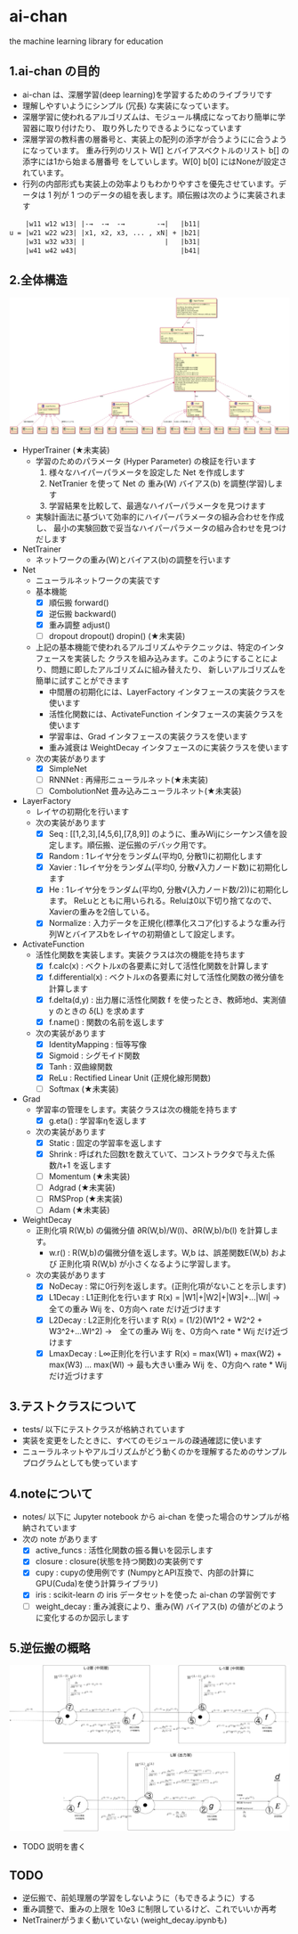 # ai-chan
the machine learning library for education

## 1.ai-chan の目的
* ai-chan は、深層学習(deep learning)を学習するためのライブラリです
* 理解しやすいようにシンプル (冗長) な実装になっています。
* 深層学習に使われるアルゴリズムは、モジュール構成になっており簡単に学習器に取り付けたり、
取り外したりできるようになっています
* 深層学習の教科書の層番号と、実装上の配列の添字が合うようにに合うようになっています。
重み行列のリスト W[] とバイアスベクトルのリスト b[] の添字には1から始まる層番号
をしていします。W[0] b[0] にはNoneが設定されています。
* 行列の内部形式も実装上の効率よりもわかりやすさを優先させています。データは 1 列が
1 つのデータの組を表します。順伝搬は次のように実装されます
```
    |w11 w12 w13| |-→  -→  -→        -→|   |b11|
u = |w21 w22 w23| |x1, x2, x3, ... , xN| + |b21|
    |w31 w32 w33| |                    |   |b31|
    |w41 w42 w43|                          |b41|
```
## 2.全体構造
![Classdiagram](docs/class.png)
* HyperTrainer (★未実装)
    * 学習のためのパラメータ (Hyper Parameter) の検証を行います
      1. 様々なハイパーパラメータを設定した Net を作成します
      1. NetTranier を使って Net の 重み(W) バイアス(b) を調整(学習)します
      1. 学習結果を比較して、最適なハイパーパラメータを見つけます
    * 実験計画法に基づいて効率的にハイパーパラメータの組み合わせを作成し、
      最小の実験回数で妥当なハイパーパラメータの組み合わせを見つけだします
* NetTrainer
    * ネットワークの重み(W)とバイアス(b)の調整を行います
* Net
    * ニューラルネットワークの実装です
    * 基本機能
      * [x] 順伝搬 forward()
      * [x] 逆伝搬 backward()
      * [x] 重み調整 adjust()
      * [ ] dropout dropout() dropin() (★未実装)
    * 上記の基本機能で使われるアルゴリズムやテクニックは、特定のインタフェースを実装した
      クラスを組み込みます。このようにすることにより、問題に即したアルゴリズムに組み替えたり、
      新しいアルゴリズムを簡単に試すことができます
      * 中間層の初期化には、LayerFactory インタフェースの実装クラスを使います
      * 活性化関数には、ActivateFunction インタフェースの実装クラスを使います
      * 学習率は、Grad インタフェースの実装クラスを使います
      * 重み減衰は WeightDecay インタフェースのに実装クラスを使います
    * 次の実装があります
      * [x] SimpleNet
      * [ ] RNNNet : 再帰形ニューラルネット(★未実装)
      * [ ] CombolutionNet 畳み込みニューラルネット(★未実装)
* LayerFactory
    * レイヤの初期化を行います
    * 次の実装があります
      * [x] Seq : [[1,2,3],[4,5,6],[7,8,9]] のように、重みWijにシーケンス値を設定します。順伝搬、逆伝搬のデバック用です。
      * [x] Random : 1レイヤ分をランダム(平均0, 分散1)に初期化します
      * [x] Xavier : 1レイヤ分をランダム(平均0, 分散√入力ノード数)に初期化します
      * [x] He : 1レイヤ分をランダム(平均0, 分散√(入力ノード数/2))に初期化します。
      ReLuとともに用いられる。Reluは0以下切り捨てなので、Xavierの重みを2倍している。
      * [x] Normalize : 入力データを正規化(標準化スコア化)するような重み行列Wとバイアスbをレイヤの初期値として設定します。
* ActivateFunction
    * 活性化関数を実装します。実装クラスは次の機能を持ちます
      * [x] f.calc(x) : ベクトルxの各要素に対して活性化関数を計算します
      * [x] f.differential(x) : ベクトルxの各要素に対して活性化関数の微分値を計算します
      * [x] f.delta(d,y) : 出力層に活性化関数 f を使ったとき、教師地d、実測値y のときの δ(L) を求めます
      * [x] f.name() : 関数の名前を返します
    * 次の実装があります
      * [x] IdentityMapping : 恒等写像
      * [x] Sigmoid : シグモイド関数
      * [x] Tanh : 双曲線関数
      * [x] ReLu : Rectified Linear Unit (正規化線形関数)
      * [ ] Softmax (★未実装)
* Grad
    * 学習率の管理をします。実装クラスは次の機能を持ちます
      * [x] g.eta() : 学習率ηを返します
    * 次の実装があります
      * [x] Static : 固定の学習率を返します
      * [x] Shrink : 呼ばれた回数tを数えていて、コンストラクタで与えた係数/t+1 を返します
      * [ ] Momentum (★未実装)
      * [ ] Adgrad   (★未実装)
      * [ ] RMSProp  (★未実装)
      * [ ] Adam  (★未実装)
* WeightDecay
    * 正則化項 R(W,b) の偏微分値 ∂R(W,b)/W(l)、∂R(W,b)/b(l) を計算します。
        * w.r() : R(W,b)の偏微分値を返します。W,b は、誤差関数E(W,b) および 
          正則化項 R(W,b) が小さくなるように学習します。
    * 次の実装があります
        * [x] NoDecay : 常に0行列を返します。(正則化項がないことを示します)
        * [x] L1Decay : L1正則化を行います R(x) = |W1|+|W2|+|W3|+...|Wl| → 全ての重み Wij を、0方向へ rate だけ近づけます
        * [x] L2Decay : L2正則化を行います R(x) = (1/2)(W1^2 + W2^2 + W3^2+...Wl^2) →　全ての重み Wij を、0方向へ rate * Wij だけ近づけます
        * [x] LmaxDecay : L∞正則化を行います R(x) = max(W1) + max(W2) + max(W3) ... max(Wl) → 最も大きい重み Wij を、0方向へ rate * Wij だけ近づけます
## 3.テストクラスについて
* tests/ 以下にテストクラスが格納されています
* 実装を変更をしたときに、すべてのモジュールの疎通確認に使います
* ニューラルネットやアルゴリズムがどう動くのかを理解するためのサンプルプログラムとしても使っています
## 4.noteについて
* notes/ 以下に Jupyter notebook から ai-chan を使った場合のサンプルが格納されています
* 次の note があります
    * [x] active_funcs : 活性化関数の振る舞いを図示します
    * [x] closure : closure(状態を持つ関数)の実装例です
    * [x] cupy : cupyの使用例です (NumpyとAPI互換で、内部の計算にGPU(Cuda)を使う計算ライブラリ)
    * [x] iris : scikit-learn の iris データセットを使った ai-chan の学習例です
    * [ ] weight_decay : 重み減衰により、重み(W) バイアス(b) の値がどのように変化するのか図示します
## 5.逆伝搬の概略
![backward](docs/backward.png)
* TODO 説明を書く
## TODO
* 逆伝搬で、前処理層の学習をしないように（もできるように）する
* 重み調整で、重みの上限を 10e3 に制限しているけど、これでいいか再考
* NetTrainerがうまく動いていない (weight_decay.ipynbも)

